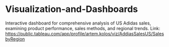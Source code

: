 # Visualization-and-Dashboards
Interactive dashboard for comprehensive analysis of US Adidas sales, examining product performance, sales methods, and regional trends.
Link: https://public.tableau.com/app/profile/artem.kolos/viz/AddiasSalesUS/SalesbyRegion

